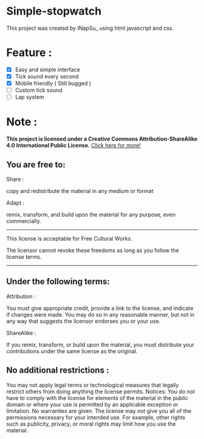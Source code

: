 # Simple-stopwatch
This project was created by INapSu_ using html javascript and css.

# Feature : 

- [x] Easy and simple interface
- [x] Tick ​​sound every second
- [x] Mobile friendly ( Still bugged )
- [ ] Custom tick sound
- [ ] Lap system

# Note :

**This project is licensed under a Creative Commons Attribution-ShareAlike 4.0 International Public License.**
[Click here for more!](https://creativecommons.org/licenses/by-sa/4.0/legalcode)

## **You are free to:**

Share :

copy and redistribute the material in any medium or format

Adapt :

remix, transform, and build upon the material
for any purpose, even commercially.

---

This license is acceptable for Free Cultural Works.

The licensor cannot revoke these freedoms as long as you follow the license terms.

---

## Under the following terms:
Attribution :

You must give appropriate credit, provide a link to the license, and indicate if changes were made. You may do so in any reasonable manner, but not in any way that suggests the licensor endorses you or your use.

ShareAlike :

If you remix, transform, or build upon the material, you must distribute your contributions under the same license as the original.

## No additional restrictions :

You may not apply legal terms or technological measures that legally restrict others from doing anything the license permits.
Notices:
You do not have to comply with the license for elements of the material in the public domain or where your use is permitted by an applicable exception or limitation.
No warranties are given. The license may not give you all of the permissions necessary for your intended use. For example, other rights such as publicity, privacy, or moral rights may limit how you use the material.

